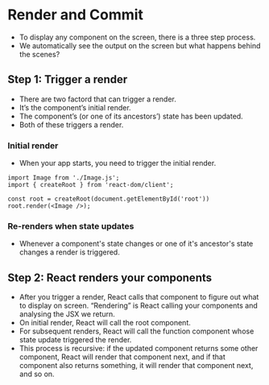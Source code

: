 # Render and Commit

- To display any component on the screen, there is a three step process.
- We automatically see the output on the screen but what happens behind the scenes?


## Step 1: Trigger a render 

- There are two factord that can trigger a render.
- It’s the component’s initial render.
- The component’s (or one of its ancestors’) state has been updated.
- Both of these triggers a render.

### Initial render 

- When your app starts, you need to trigger the initial render.

```tsx
import Image from './Image.js';
import { createRoot } from 'react-dom/client';

const root = createRoot(document.getElementById('root'))
root.render(<Image />);
```

### Re-renders when state updates 

- Whenever a component's state changes or one of it's ancestor's state changes a render is triggered.

## Step 2: React renders your components 

- After you trigger a render, React calls that component to figure out what to display on screen. “Rendering” is React calling your components and analysing the JSX we return.
- On initial render, React will call the root component.
- For subsequent renders, React will call the function component whose state update triggered the render.
- This process is recursive: if the updated component returns some other component, React will render that component next, and if that component also returns something, it will render that component next, and so on. 

